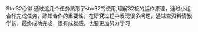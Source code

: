Stm32心得
  通过这几个任务熟悉了stm32的使用,理解32板的运作原理，通过小组合作完成任务，熟知合作的重要性，在研究过程中发现很多问题，通过查资料请教学长，最终成功完成，很有成就感，也要更加努力学习

